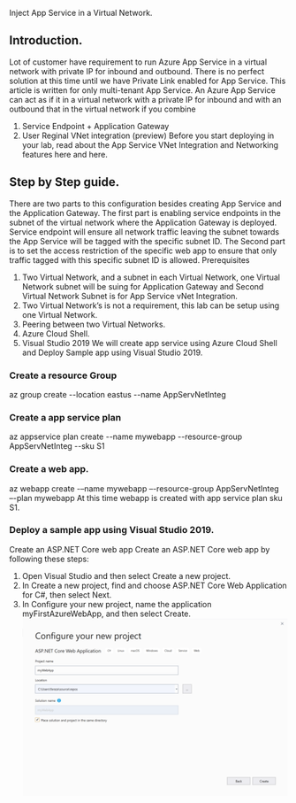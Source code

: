 Inject App Service in a Virtual Network.

## Introduction.
Lot of customer have requirement to run Azure App Service in a virtual network with private IP for inbound and outbound. There is no perfect solution at this time until we have Private Link enabled for App Service. 
This article is written for only multi-tenant App Service.
An Azure App Service can act as if it in a virtual network with a private IP for inbound and with an outbound that in the virtual network if you combine
1)	Service Endpoint + Application Gateway
2)	User Reginal VNet integration (preview)
Before you start deploying in your lab, read about the App Service VNet Integration and Networking features here and here.
## Step by Step guide.
There are two parts to this configuration besides creating App Service and the Application Gateway. The first part is enabling service endpoints in the subnet of the virtual network where the Application Gateway is deployed. Service endpoint will ensure all network traffic leaving the subnet towards the App Service will be tagged with the specific subnet ID. The Second part is to set the access restriction of the specific web app to ensure that only traffic tagged with this specific subnet ID is allowed. 
Prerequisites
1)	Two Virtual Network, and a subnet in each Virtual Network, one Virtual Network subnet will be suing for Application Gateway and Second Virtual Network Subnet is for App Service vNet Integration. 
2)	Two Virtual Network’s is not a requirement, this lab can be setup using one Virtual Network.
3)	Peering between two Virtual Networks.
4)	Azure Cloud Shell. 
5)	Visual Studio 2019
We will create app service using Azure Cloud Shell and Deploy Sample app using Visual Studio 2019.
### Create a resource Group
az group create --location eastus --name AppServNetInteg 
### Create a app service plan
az appservice plan create --name mywebapp --resource-group AppServNetInteg --sku S1 

### Create a web app.
az webapp create -–name mywebapp –-resource-group AppServNetInteg –-plan mywebapp
At this time webapp is created with app service plan sku S1.
### Deploy a sample app using Visual Studio 2019. 
Create an ASP.NET Core web app
Create an ASP.NET Core web app by following these steps:
1.	Open Visual Studio and then select Create a new project.
2.	In Create a new project, find and choose ASP.NET Core Web Application for C#, then select Next.
3.	In Configure your new project, name the application myFirstAzureWebApp, and then select Create.
![Screenshot](vs1.png)







